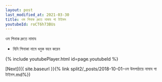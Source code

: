 ```yaml
---
layout: post
last_modified_at: 2021-03-30
title: ওম পিনাক দ্রুতে নামায গা টাইমস
youtubeId: roCT6h73BUs
---
```

 
 
 ওম পিনাক দ্রুতে নামায  
 
 -  যিনি পিনাকা নামে ধনুক বহন করেন 
 
  
 
  
 
 
 
 
 
 


{% include youtubePlayer.html id=page.youtubeId %}
 
[Next]({{ site.baseurl }}{% link  split2/_posts/2018-10-01-ওম উমপাঠায়ে নামায গা টাইমস.md%})
 
